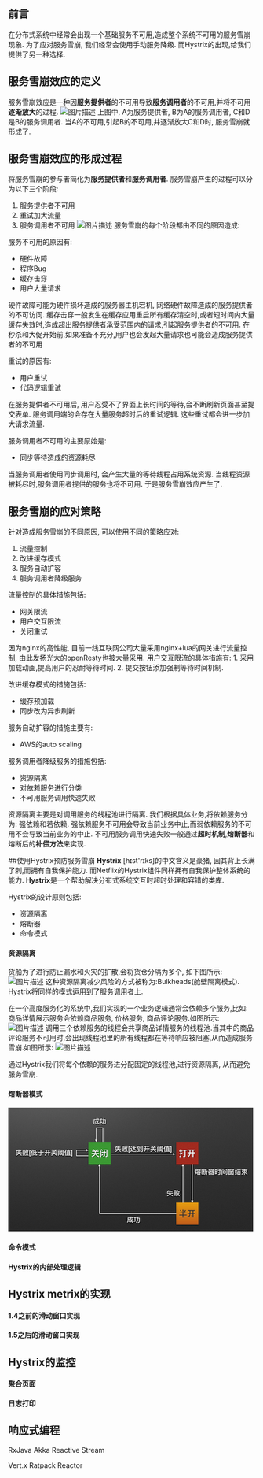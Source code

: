 ## 前言

在分布式系统中经常会出现一个基础服务不可用,造成整个系统不可用的服务雪崩现象. 为了应对服务雪崩, 我们经常会使用手动服务降级. 而Hystrix的出现,给我们提供了另一种选择.
## 服务雪崩效应的定义
服务雪崩效应是一种因**服务提供者**的不可用导致**服务调用者**的不可用,并将不可用**逐渐放大**的过程.
![图片描述][1]
上图中, A为服务提供者, B为A的服务调用者, C和D是B的服务调用者. 当A的不可用,引起B的不可用,并逐渐放大C和D时, 服务雪崩就形成了.
## 服务雪崩效应的形成过程
将服务雪崩的参与者简化为**服务提供者**和**服务调用者**. 服务雪崩产生的过程可以分为以下三个阶段:

1. 服务提供者不可用
2. 重试加大流量
3. 服务调用者不可用
![图片描述][2]
服务雪崩的每个阶段都由不同的原因造成:

服务不可用的原因有:
 - 硬件故障
 - 程序Bug
 - 缓存击穿
 - 用户大量请求

硬件故障可能为硬件损坏造成的服务器主机宕机, 网络硬件故障造成的服务提供者的不可访问.
缓存击穿一般发生在缓存应用重启所有缓存清空时,或者短时间内大量缓存失效时,造成超出服务提供者承受范围内的请求,引起服务提供者的不可用.
在秒杀和大促开始前,如果准备不充分,用户也会发起大量请求也可能会造成服务提供者的不可用

重试的原因有:
 - 用户重试
 - 代码逻辑重试

在服务提供者不可用后, 用户忍受不了界面上长时间的等待,会不断刷新页面甚至提交表单.
服务调用端的会存在大量服务超时后的重试逻辑.
这些重试都会进一步加大请求流量.

服务调用者不可用的主要原始是:
 - 同步等待造成的资源耗尽

当服务调用者使用同步调用时, 会产生大量的等待线程占用系统资源. 当线程资源被耗尽时,服务调用者提供的服务也将不可用. 于是服务雪崩效应产生了.

## 服务雪崩的应对策略
针对造成服务雪崩的不同原因, 可以使用不同的策略应对:
1. 流量控制
2. 改进缓存模式
3. 服务自动扩容
4. 服务调用者降级服务

流量控制的具体措施包括:
 - 网关限流
 - 用户交互限流
 - 关闭重试

因为nginx的高性能, 目前一线互联网公司大量采用nginx+lua的网关进行流量控制, 由此发扬光大的openResty也被大量采用.
用户交互限流的具体措施有: 1. 采用加载动画,提高用户的忍耐等待时间. 2. 提交按钮添加强制等待时间机制.

改进缓存模式的措施包括:
 - 缓存预加载
 - 同步改为异步刷新

服务自动扩容的措施主要有:
 - AWS的auto scaling

服务调用者降级服务的措施包括:
 - 资源隔离
 - 对依赖服务进行分类
 - 不可用服务调用快速失败

资源隔离主要是对调用服务的线程池进行隔离.
我们根据具体业务,将依赖服务分为: 强依赖和若依赖. 强依赖服务不可用会导致当前业务中止,而弱依赖服务的不可用不会导致当前业务的中止.
不可用服务调用快速失败一般通过**超时机制**,**熔断器**和熔断后的**补偿方法**来实现.

##使用Hystrix预防服务雪崩
**Hystrix** [hɪst'rɪks]的中文含义是豪猪, 因其背上长满了刺,而拥有自我保护能力. 而Netflix的Hystrix组件同样拥有自我保护整体系统的能力.
**Hystrix**是一个帮助解决分布式系统交互时超时处理和容错的类库.

Hystrix的设计原则包括:
 - 资源隔离
 - 熔断器
 - 命令模式

#### 资源隔离
货船为了进行防止漏水和火灾的扩散,会将货仓分隔为多个, 如下图所示:
![图片描述][3]
这种资源隔离减少风险的方式被称为:Bulkheads(舱壁隔离模式).
Hystrix将同样的模式运用到了服务调用者上.

在一个高度服务化的系统中,我们实现的一个业务逻辑通常会依赖多个服务,比如:
商品详情展示服务会依赖商品服务, 价格服务, 商品评论服务.如图所示:
![图片描述][4]
调用三个依赖服务的线程会共享商品详情服务的线程池.当其中的商品评论服务不可用时,会出现线程池里的所有线程都在等待响应被阻塞,从而造成服务雪崩.如图所示:
![图片描述][5]

通过Hystrix我们将每个依赖的服务进分配固定的线程池,进行资源隔离, 从而避免服务雪崩.

#### 熔断器模式
![图片描述][6]
#### 命令模式

#### Hystrix的内部处理逻辑

## Hystrix metrix的实现

#### 1.4之前的滑动窗口实现
#### 1.5之后的滑动窗口实现

## Hystrix的监控
#### 聚合页面
#### 日志打印

## 响应式编程
RxJava
Akka
Reactive Stream

Vert.x
Ratpack
Reactor


  [1]: /img/bVzgDG
  [2]: /img/bVzgIE
  [3]: /img/bVzgLJ
  [4]: /img/bVzhgm
  [5]: /img/bVzhdc
  [6]: /images/hystrix/熔断器2.png
